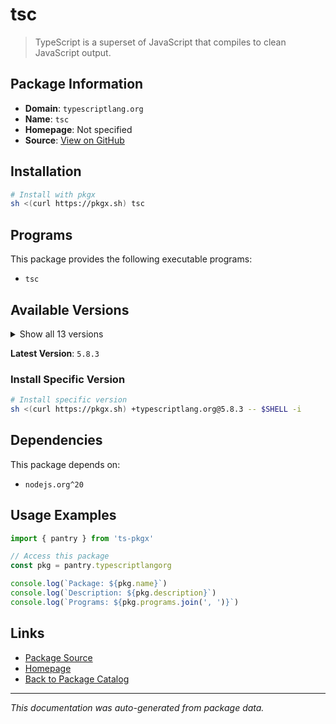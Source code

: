 # tsc

> TypeScript is a superset of JavaScript that compiles to clean JavaScript output.

## Package Information

- **Domain**: `typescriptlang.org`
- **Name**: `tsc`
- **Homepage**: Not specified
- **Source**: [View on GitHub](https://github.com/pkgxdev/pantry/tree/main/projects/typescriptlang.org/package.yml)

## Installation

```bash
# Install with pkgx
sh <(curl https://pkgx.sh) tsc
```

## Programs

This package provides the following executable programs:

- `tsc`

## Available Versions

<details>
<summary>Show all 13 versions</summary>

- `5.8.3`, `5.8.2`, `5.7.3`, `5.7.2`, `5.6.3`
- `5.6.2`, `5.5.4`, `5.5.3`, `5.5.2`, `5.4.5`
- `5.4.4`, `5.4.3`, `5.4.2`

</details>

**Latest Version**: `5.8.3`

### Install Specific Version

```bash
# Install specific version
sh <(curl https://pkgx.sh) +typescriptlang.org@5.8.3 -- $SHELL -i
```

## Dependencies

This package depends on:

- `nodejs.org^20`

## Usage Examples

```typescript
import { pantry } from 'ts-pkgx'

// Access this package
const pkg = pantry.typescriptlangorg

console.log(`Package: ${pkg.name}`)
console.log(`Description: ${pkg.description}`)
console.log(`Programs: ${pkg.programs.join(', ')}`)
```

## Links

- [Package Source](https://github.com/pkgxdev/pantry/tree/main/projects/typescriptlang.org/package.yml)
- [Homepage](#)
- [Back to Package Catalog](../package-catalog.md)

---

*This documentation was auto-generated from package data.*
